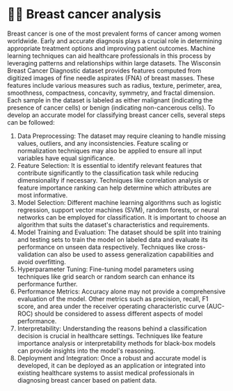 # 👩‍⚕️ Breast cancer analysis
Breast cancer is one of the most prevalent forms of cancer among women worldwide. Early and accurate diagnosis plays a crucial role in determining appropriate treatment options and improving patient outcomes. Machine learning techniques can aid healthcare professionals in this process by leveraging patterns and relationships within large datasets.
The Wisconsin Breast Cancer Diagnostic dataset provides features computed from digitized images of fine needle aspirates (FNA) of breast masses. These features include various measures such as radius, texture, perimeter, area, smoothness, compactness, concavity, symmetry, and fractal dimension. Each sample in the dataset is labeled as either malignant (indicating the presence of cancer cells) or benign (indicating non-cancerous cells).
To develop an accurate model for classifying breast cancer cells, several steps can be followed:
1. Data Preprocessing: The dataset may require cleaning to handle missing values, outliers, and any inconsistencies. Feature scaling or normalization techniques may also be applied to ensure all input variables have equal significance.
2. Feature Selection: It is essential to identify relevant features that contribute significantly to the classification task while reducing dimensionality if necessary. Techniques like correlation analysis or feature importance ranking can help determine which attributes are most informative.
3. Model Selection: Different machine learning algorithms such as logistic regression, support vector machines (SVM), random forests, or neural networks can be employed for classification. It is important to choose an algorithm that suits the dataset's characteristics and requirements.
4. Model Training and Evaluation: The dataset should be split into training and testing sets to train the model on labeled data and evaluate its performance on unseen data respectively. Techniques like cross-validation can also be used to assess generalization capabilities and avoid overfitting.
5. Hyperparameter Tuning: Fine-tuning model parameters using techniques like grid search or random search can enhance its performance further.
6. Performance Metrics: Accuracy alone may not provide a comprehensive evaluation of the model. Other metrics such as precision, recall, F1 score, and area under the receiver operating characteristic curve (AUC-ROC) should be considered to assess different aspects of model performance.
7. Interpretability: Understanding the reasons behind a classification decision is crucial in healthcare settings. Techniques like feature importance analysis or interpretability methods for black-box models can provide insights into the model's reasoning.
8. Deployment and Integration: Once a robust and accurate model is developed, it can be deployed as an application or integrated into existing healthcare systems to assist medical professionals in diagnosing breast cancer based on patient data.
